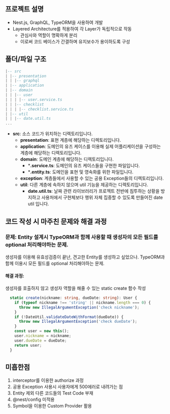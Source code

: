 ## 프로젝트 설명

* Nest.js, GraphQL, TypeORM을 사용하여 개발
* Layered Architecture를 적용하여 각 Layer가 독립적으로 작동
  * 관심사와 역할이 명확하게 분리
  * 이로써 코드 베이스가 간결하며 유지보수가 용이하도록 구성

## 폴더/파일 구조
```lua
|-- src
| |-- presentation
| | |-- graphql
| |-- application
| |-- domain
| | |-- user
| | | |-- user.service.ts
| | |-- checklist
| | | |-- checklist.service.ts
| |-- util
| | |-- date.util.ts
...
```
- **src**: 소스 코드가 위치하는 디렉토리입니다.
    - **presentation**: 표현 계층에 해당하는 디렉토리입니다.
    - **application**: 도메인의 유즈 케이스를 이용해 실제 어플리케이션을 구성하는 계층에 해당하는 디렉토리입니다.
    - **domain**: 도메인 계층에 해당하는 디렉토리입니다.
         - ***.service.ts**: 도메인의 유즈 케이스들을 구현한 파일입니다. 
         - ***.entity.ts**: 도메인을 표현 및 영속화를 위한 파일입니다.
    - **exception**: 계층들에서 사용할 수 있는 공용 Exception들의 디렉토리입니다.
    - **util**: 다른 계층에 속하지 않으며 util 기능을 제공하는 디렉토리입니다.
        - **date.util.ts**: 날짜 관련 라이브러리가 프로젝트 전반에 침투하는 상황을 방지하고 사용처에서 구현체보다 행위 자체 집중할 수 있도록 만들어진 date util 입니다.

## 코드 작성 시 마주친 문제와 해결 과정
### 문제: Entity 설계시 TypeORM과 함께 사용할 때 생성자의 모든 필드를 optional 처리해야하는 문제.
생성자를 이용해 유효성검증이 끝난, 견고한 Entity를 생성하고 싶었으나. TypeORM과 함께 이용시 모든 필드를 optional 처리해야하는 문제.
#### 해결 과정:
생성자를 호출하지 않고 생성자 역할을 해줄 수 있는 static create 함수 작성
```typescript
  static create(nickname: string, dueDate: string): User {
    if (typeof nickname !== 'string' || nickname.length === 0) {
      throw new IllegalArgumentException('check nickname');
    }
    if (!DateUtil.validateDateWithFormat(dueDate)) {
      throw new IllegalArgumentException('check dueDate');
    }
    const user = new this();
    user.nickname = nickname;
    user.dueDate = dueDate;
    return user;
  }
```

## 미흡한점
1. interceptor를 이용한 authorize 과정
2. 공용 Exception 사용시 사용자에게 500에러로 내려가는 점
3. Entity 제외 다른 코드들의 Test Code 부재
4. @nest/config 미적용
5. Symbol을 이용한 Custom Provider 활용